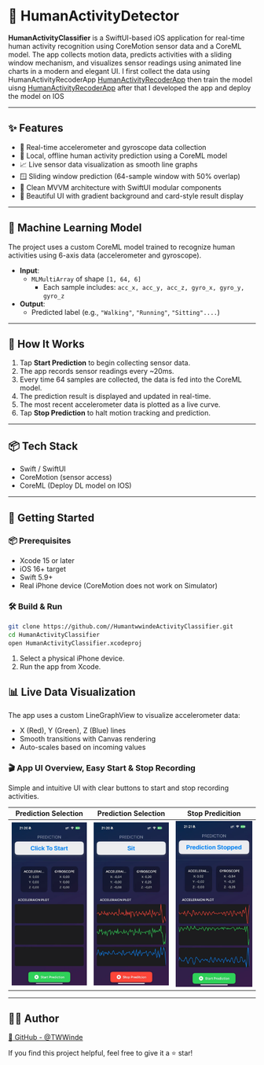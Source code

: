 # 🧠 HumanActivityDetector

**HumanActivityClassifier** is a SwiftUI-based iOS application for real-time human activity recognition using CoreMotion sensor data and a CoreML model. The app collects motion data, predicts activities with a sliding window mechanism, and visualizes sensor readings using animated line charts in a modern and elegant UI.
    I first collect the data using HumanActivityRecoderApp [HumanActivityRecoderApp](https://github.com/TWWinde/HumanActivityRecoderApp)
    then train the model uisng [HumanActivityRecoderApp](https://github.com/TWWinde/Human_Activity_Recognition/tree/pytorch_train_with_my_data)
    after that I developed the app and deploy the model on IOS

---

## ✨ Features

- 📡 Real-time accelerometer and gyroscope data collection  
- 🧠 Local, offline human activity prediction using a CoreML model  
- 📈 Live sensor data visualization as smooth line graphs  
- 🪟 Sliding window prediction (64-sample window with 50% overlap)  
- 🧱 Clean MVVM architecture with SwiftUI modular components  
- 🎨 Beautiful UI with gradient background and card-style result display  

---


## 🧠 Machine Learning Model

The project uses a custom CoreML model trained to recognize human activities using 6-axis data (accelerometer and gyroscope).

- **Input**:  
  - `MLMultiArray` of shape `[1, 64, 6]`  
    - Each sample includes: `acc_x, acc_y, acc_z, gyro_x, gyro_y, gyro_z`
- **Output**:  
  - Predicted label (e.g., `"Walking"`, `"Running"`, `"Sitting"....`)

---

## 📱 How It Works

1. Tap **Start Prediction** to begin collecting sensor data.
2. The app records sensor readings every ~20ms.
3. Every time 64 samples are collected, the data is fed into the CoreML model.
4. The prediction result is displayed and updated in real-time.
5. The most recent accelerometer data is plotted as a live curve.
6. Tap **Stop Prediction** to halt motion tracking and prediction.

---

## 📦 Tech Stack

- Swift / SwiftUI
- CoreMotion (sensor access)
- CoreML (Deploy DL model on IOS)

---

## 🚀 Getting Started

### 📦 Prerequisites

- Xcode 15 or later  
- iOS 16+ target  
- Swift 5.9+  
- Real iPhone device (CoreMotion does not work on Simulator)

### 🛠️ Build & Run

```bash
git clone https://github.com//HumantwwindeActivityClassifier.git
cd HumanActivityClassifier
open HumanActivityClassifier.xcodeproj

```

1. Select a physical iPhone device.
2. Run the app from Xcode.

## 📊 Live Data Visualization

The app uses a custom LineGraphView to visualize accelerometer data:
- X (Red), Y (Green), Z (Blue) lines
- Smooth transitions with Canvas rendering
- Auto-scales based on incoming values

### 🎬  App UI Overview, Easy Start & Stop Recording

Simple and intuitive UI with clear buttons to start and stop recording activities.


| Prediction Selection| Prediction Selection | Stop Predicition |
| ---------------| --------------- | --------------------- |
| ![Start Page](images/openapp.jpg)| ![Prediction](images/prediction.jpeg) | ![output](images/stopprediction.jpeg) |


---
## 👨‍💻 Author

[🔗 GitHub - @TWWinde](https://github.com/TWWinde)

If you find this project helpful, feel free to give it a ⭐️ star!
